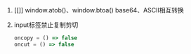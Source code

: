 1. [[]] window.atob()、window.btoa() 
	base64、ASCII相互转换
	
2. input标签禁止复制剪切
	```javascript
	oncopy = () => false
	oncut = () => false
	```
	
